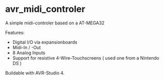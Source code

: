 avr_midi_controler
==================

A simple midi-controler based on a AT-MEGA32

Features:
- Digital I/O via expansionboards
- Midi-In / -Out
- 8 Analog Inputs
- Support for resistive 4-Wire-Touchscreens ( used one from a Nintendo DS )

Buildable with AVR-Studio 4.


